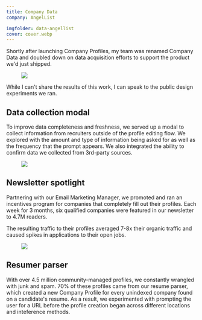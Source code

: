 ```yaml
---
title: Company Data
company: AngelList

imgfolder: data-angellist
cover: cover.webp
---
```


Shortly after launching Company Profiles, my team was renamed Company Data and doubled down on data acquisition efforts to support the product we'd just shipped.

<figure>
  <img src="../assets/img/{{ page.imgfolder }}/cover.webp" />
</figure>

While I can't share the results of this work, I can speak to the public design experiments we ran.

## Data collection modal
To improve data completeness and freshness, we served up a modal to collect information from recruiters outside of the profile editing flow. We explored with the amount and type of information being asked for as well as the frequency that the prompt appears. We also integrated the ability to confirm data we collected from 3rd-party sources.

<figure>
  <img src="../assets/img/{{ page.imgfolder }}/data-modal.webp" />
</figure>

## Newsletter spotlight
Partnering with our Email Marketing Manager, we promoted and ran an incentives program for companies that completely fill out their profiles. Each week for 3 months, six qualified companies were featured in our newsletter to 4.7M readers.

The resulting traffic to their profiles averaged 7-8x their organic traffic and caused spikes in applications to their open jobs.

<figure>
  <img src="../assets/img/{{ page.imgfolder }}/newsletter.webp" />
</figure>

## Resumer parser
With over 4.5 million community-managed profiles, we constantly wrangled with junk and spam. 70% of these profiles came from our resume parser, which created a new Company Profile for every unindexed company found on a candidate's resume. As a result, we experimented with prompting the user for a URL before the profile creation began across different locations and inteference methods.